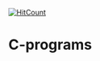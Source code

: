 [![HitCount](http://hits.dwyl.com/swapnanildutta/C-programs.svg)](http://hits.dwyl.com/swapnanildutta/C-programs)
# C-programs
